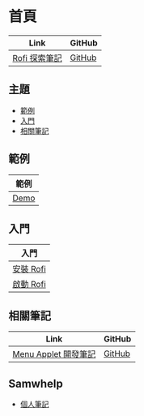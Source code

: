 

# 首頁

| Link | GitHub |
| ---- | ------ |
| [Rofi 探索筆記](https://samwhelp.github.io/note-about-rofi/) | [GitHub](https://github.com/samwhelp/note-about-rofi) |




## 主題

* [範例](#範例)
* [入門](#入門)
* [相關筆記](#相關筆記)




## 範例

| 範例 |
| --- |
| [Demo](https://github.com/samwhelp/note-about-rofi/tree/gh-pages/_demo) |




## 入門

| 入門 |
| --- |
| [安裝 Rofi](https://samwhelp.github.io/note-about-rofi/read/start/install-rofi.html) |
| [啟動 Rofi](https://samwhelp.github.io/note-about-rofi/read/start/launch-rofi.html) |




## 相關筆記

| Link | GitHub |
| ---- | ------ |
| [Menu Applet 開發筆記](https://samwhelp.github.io/note-about-menu-applet/) | [GitHub](https://github.com/samwhelp/note-about-menu-applet) |




## Samwhelp

* [個人筆記](https://samwhelp.github.io/book/)
